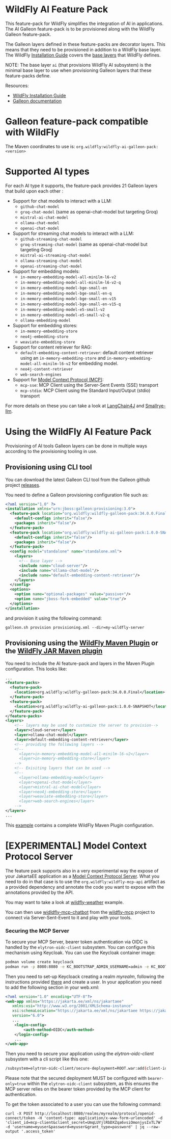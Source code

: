 WildFly AI Feature Pack
========================

This feature-pack for WildFly simplifies the integration of AI in applications.
The AI Galleon feature-pack is to be provisioned along with the WildFly Galleon feature-pack.

The Galleon layers defined in these feature-packs are decorator layers. This means that they need to be provisioned 
in addition to a WildFly base layer. The WildFly [Installation Guide](https://docs.wildfly.org/33/#installation-guides) covers the 
[base layers](https://docs.wildfly.org/33/Galleon_Guide.html#wildfly_foundational_galleon_layers) that WildFly defines.

NOTE: The base layer `ai` (that provisions WildFly AI subsystem) is the minimal base layer to use when provisioning Galleon layers that these 
feature-packs define.

Resources:

* [WildFly Installation Guide](https://docs.wildfly.org/33/#installation-guides)
* [Galleon documentation](https://docs.wildfly.org/galleon/)

Galleon feature-pack compatible with WildFly
========================

The Maven coordinates to use is: `org.wildfly:wildfly-ai-galleon-pack:<version>`

Supported AI types
========================

For each AI type it supports, the feature-pack provides 21 Galleon layers that build upon each other :
* Support for chat models to interact with a LLM:
  * `github-chat-model` 
  * `groq-chat-model` (same as openai-chat-model but targeting Groq)
  * `mistral-ai-chat-model`
  * `ollama-chat-model`
  * `openai-chat-model` 
* Support for streaming chat models to interact with a LLM:
  * `github-streaming-chat-model` 
  * `groq-streaming-chat-model` (same as openai-chat-model but targeting Groq)
  * `mistral-ai-streaming-chat-model`
  * `ollama-streaming-chat-model`
  * `openai-streaming-chat-model` 
* Support for embedding models: 
  * `in-memory-embedding-model-all-minilm-l6-v2`
  * `in-memory-embedding-model-all-minilm-l6-v2-q`
  * `in-memory-embedding-model-bge-small-en`
  * `in-memory-embedding-model-bge-small-en-q`
  * `in-memory-embedding-model-bge-small-en-v15`
  * `in-memory-embedding-model-bge-small-en-v15-q`
  * `in-memory-embedding-model-e5-small-v2`
  * `in-memory-embedding-model-e5-small-v2-q`
  * `ollama-embedding-model`
* Support for embedding stores:
  * `in-memory-embedding-store`
  * `neo4j-embedding-store`
  * `weaviate-embedding-store`
* Support for content retriever for RAG:
  * `default-embedding-content-retriever`: default content retriever using an `in-memory-embedding-store` and `in-memory-embedding-model-all-minilm-l6-v2` for embedding model.
  * `neo4j-content-retriever`
  * `web-search-engines`
* Support for [Model Context Protocol (MCP)](https://modelcontextprotocol.io/): 
  * `mcp-sse`: MCP Client using the Server-Sent Events (SSE) transport
  * `mcp-stdio`: MCP Client using the Standard Input/Output (stdio) transport
  
For more details on these you can take a look at [LangChain4J](https://docs.langchain4j.dev/) and [Smallrye-llm](https://github.com/smallrye/smallrye-llm).

Using the WildFly AI Feature Pack
==========================

Provisioning of AI tools Galleon layers can be done in multiple ways according to the provisioning tooling in use.

## Provisioning using CLI tool

You can download the latest Galleon CLI tool from the Galleon github project [releases](https://github.com/wildfly/galleon/releases).
 
You need to define a Galleon provisioning configuration file such as:

```xml
<?xml version="1.0" ?>
<installation xmlns="urn:jboss:galleon:provisioning:3.0">
  <feature-pack location="org.wildfly:wildfly-galleon-pack:34.0.0.Final">
    <default-configs inherit="false"/>
    <packages inherit="false"/>
  </feature-pack>
  <feature-pack location="org.wildfly:wildfly-ai-galleon-pack:1.0.0-SNAPSHOT">
    <default-configs inherit="false"/>
    <packages inherit="false"/>
  </feature-pack>
  <config model="standalone" name="standalone.xml">
    <layers>
      <!-- Base layer -->
      <include name="cloud-server"/>
      <include name="ollama-chat-model"/>
      <include name="default-embedding-content-retriever"/>
    </layers>
  </config>
  <options>
    <option name="optional-packages" value="passive+"/>
    <option name="jboss-fork-embedded" value="true"/>
  </options>
</installation>
```
and provision it using the following command:

```
galleon.sh provision provisioning.xml --dir=my-wildfly-server
```

## Provisioning using the [WildFly Maven Plugin](https://github.com/wildfly/wildfly-maven-plugin/) or the [WildFly JAR Maven plugin](https://github.com/wildfly-extras/wildfly-jar-maven-plugin/)

You need to include the AI feature-pack and layers in the Maven Plugin configuration. This looks like:

```xml
...
<feature-packs>
  <feature-pack>
    <location>org.wildfly:wildfly-galleon-pack:34.0.0.Final</location>
  </feature-pack>
  <feature-pack>
    <location>org.wildfly:wildfly-ai-galleon-pack:1.0.0-SNAPSHOT</location>
  </feature-pack>
</feature-packs>
<layers>
    <!-- layers may be used to customize the server to provision-->
    <layer>cloud-server</layer>
    <layer>ollama-chat-model</layer>
    <layer>default-embedding-content-retriever</layer>
    <!-- providing the following layers -->
    <!--
      <layer>in-memory-embedding-model-all-minilm-l6-v2</layer>
      <layer>in-memory-embedding-store</layer>
    -->
    <!-- Exisiting layers that can be used -->
    <!--
      <layer>ollama-embedding-model</layer>
      <layer>openai-chat-model</layer>
      <layer>mistral-ai-chat-model</layer>
      <layer>neo4j-embedding-store</layer>
      <layer>weaviate-embedding-store</layer>
      <layer>web-search-engines</layer>
    -->
</layers>
...
```

This [example](https://github.com/ehsavoie/webchat/) contains a complete WildFly Maven Plugin configuration.


[EXPERIMENTAL] Model Context Protocol Server
==========================

The feature pack supports also in a very experimental way the expose of your JakartaEE application as a [Model Context Protocol Server](https://spec.modelcontextprotocol.io/specification/2024-11-05/).
What you need to do in that case is to use the `org.wildfly:wildfly-mcp-api` artifact as a provided dependency and annotate the code you want to expose with the annotations provided by the API.

You may want to take a look at [wildfly-weather](https://github.com/ehsavoie/wildfly-weather) example.

You can then use [widldfly-mcp-chatbot](https://github.com/wildfly-extras/wildfly-mcp/tree/main/wildfly-chat-bot) from the [wildfly-mcp](https://github.com/wildfly-extras/wildfly-mcp) project to connect via Server-Sent-Event to it and play with your tools.
### Securing the MCP Server

To secure your MCP Server, bearer token authentication via OIDC is handled by the `elytron-oidc-client` subsystem. You can configure this mechanism using Keycloak. You can use the Keycloak container image:

```bash
podman volume create keycloack
podman run -p 8080:8080 -e KC_BOOTSTRAP_ADMIN_USERNAME=admin -e KC_BOOTSTRAP_ADMIN_PASSWORD=admin -v keycloack:/opt/keycloak/data/ quay.io/keycloak/keycloak:26.2.1 start-dev
```

Then you need to set-up Keycloack creating a realm *myrealm*, following the instructions provided [there](https://www.wildfly.org/guides/security-oidc-management-console) and create a user.
In your application you need to add the following section in your web.xml:

```xml
<?xml version="1.0" encoding="UTF-8"?>
<web-app xmlns="https://jakarta.ee/xml/ns/jakartaee"
   xmlns:xsi="http://www.w3.org/2001/XMLSchema-instance"
   xsi:schemaLocation="https://jakarta.ee/xml/ns/jakartaee https://jakarta.ee/xml/ns/jakartaee/web-app_6_0.xsd"
   version="6.0">
   ...
    <login-config>
        <auth-method>OIDC</auth-method>
    </login-config>
    ...
</web-app>
```
Then you need to secure your application using the *elytron-oidc-client* subsystem with a cli script like this one:

```bash
/subsystem=elytron-oidc-client/secure-deployment=ROOT.war:add(client-id=mcp-client, bearer-only=true, provider-url="${env.OIDC_PROVIDER_URL:http://localhost:8080}/realms/myrealm", ssl-required=EXTERNAL, public-client="true", principal-attribute="preferred_username")
```
Please note that the secured deployment MUST be configured with `bearer-only=true` within the `elytron-oidc-client` subsystem, as this ensures the MCP server relies on the bearer token provided by the MCP client for authentication.

To get the token associated to a user you can use the following command:

```
curl -X POST http://localhost:8080/realms/myrealm/protocol/openid-connect/token -H 'content-type: application/x-www-form-urlencoded' -d 'client_id=mcp-client&client_secret=UmqLUYjlRbDXZqa6vsiOmonjysIxTL7W' -d 'username=myuser&password=myuser&grant_type=password' | jq --raw-output '.access_token'
```

